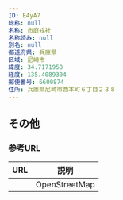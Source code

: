 ```yaml
---
ID: E4yA7
総称: null
名称: 市庭戎社
名称読み: null
別名: null
都道府県: 兵庫県
区域: 尼崎市
緯度: 34.7171958
経度: 135.4089304
郵便番号: 6600874
住所: 兵庫県尼崎市西本町６丁目２３８
---
```


## その他

### 参考URL

| URL | 説明          |
| --- | ------------- |
|     | OpenStreetMap |

